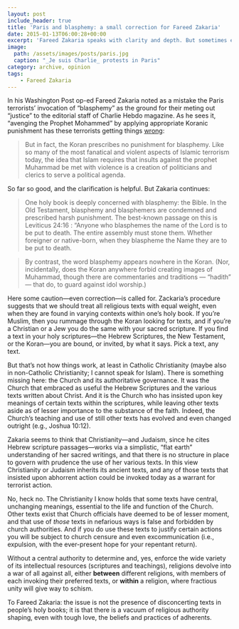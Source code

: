 ```yaml
---
layout: post
include_header: true
title: 'Paris and blasphemy: a small correction for Fareed Zakaria'
date: 2015-01-13T06:00:28+00:00
excerpt: 'Fareed Zakaria speaks with clarity and depth. But sometimes even Homer nods.'
image:
  path: /assets/images/posts/paris.jpg
  caption: "_Je suis Charlie_ protests in Paris"
category: archive, opinion
tags:
    - Fareed Zakaria
---
```

In his Washington Post op-ed Fareed Zakaria noted as a mistake the Paris terrorists’ invocation of “blasphemy” as the ground for their meting out “justice” to the editorial staff of Charlie Hebdo magazine. As he sees it, “avenging the Prophet Mohammed” by applying appropriate Koranic punishment has these terrorists getting things <a href="http://www.washingtonpost.com/opinions/fareed-zakaria-blasphemy-and-the-law-of-fanatics/2015/01/08/b0c14e38-9770-11e4-aabd-d0b93ff613d5_story.html">wrong</a>:

> But in fact, the Koran prescribes no punishment for blasphemy. Like so many of the most fanatical and violent aspects of Islamic terrorism today, the idea that Islam requires that insults against the prophet Muhammad be met with violence is a creation of politicians and clerics to serve a political agenda.

So far so good, and the clarification is helpful. But Zakaria continues:

> One holy book is deeply concerned with blasphemy: the Bible. In the Old Testament, blasphemy and blasphemers are condemned and prescribed harsh punishment. The best-known passage on this is Leviticus 24:16 : “Anyone who blasphemes the name of the Lord is to be put to death. The entire assembly must stone them. Whether foreigner or native-born, when they blaspheme the Name they are to be put to death.

> By contrast, the word blasphemy appears nowhere in the Koran. (Nor, incidentally, does the Koran anywhere forbid creating images of Muhammad, though there are commentaries and traditions — “hadith” — that do, to guard against idol worship.)

 Here some caution—even correction—is called for. Zackaria’s procedure suggests that we should treat all religious texts with equal weight, even when they are found in varying contexts within one’s holy book. If you’re Muslim, then you rummage through the Koran looking for texts, and if you’re a Christian or a Jew you do the same with your sacred scripture. If you find a text in your holy scriptures—the Hebrew Scriptures, the New Testament, or the Koran—you are bound, or invited, by what it says. Pick a text, any text.

But that’s not how things work, at least in Catholic Christianity (maybe also in non-Catholic Christianity; I cannot speak for Islam). There is something missing here: the Church and its authoritative governance. It was the Church that embraced as useful the Hebrew Scriptures and the various texts written about Christ. And it is the Church who has insisted upon key meanings of certain texts within the scriptures, while leaving other texts aside as of lesser importance to the substance of the faith. Indeed, the Church’s teaching and use of still other texts has evolved and even changed outright (e.g., Joshua 10:12).

Zakaria seems to think that Christianity—and Judaism, since he cites Hebrew scripture passages—works via a simplistic, “flat earth” understanding of her sacred writings, and that there is no structure in place to govern with prudence the use of her various texts. In this view Christianity or Judaism inherits its ancient texts, and any of those texts that insisted upon abhorrent action could be invoked today as a warrant for terrorist action.

No, heck no. The Christianity I know holds that some texts have central, unchanging meanings, essential to the life and function of the Church. Other texts exist that Church officials have deemed to be of lesser moment, and that use of <em>those</em> texts in nefarious ways is false and forbidden by church authorities. And if you do use these texts to justify certain actions you will be subject to church censure and even excommunication (i.e., expulsion, with the ever-present hope for your repentant return).

Without a central authority to determine and, yes, enforce the wide variety of its intellectual resources (scriptures and teachings), religions devolve into a war of all against all, either <strong>between</strong> different religions, with members of each invoking their preferred texts, or <strong>within</strong> a religion, where fractious unity will give way to schism.

To Fareed Zakaria: the issue is not the presence of disconcerting texts in people’s holy books; it is that there is a vacuum of religious authority shaping, even with tough love, the beliefs and practices of adherents.
